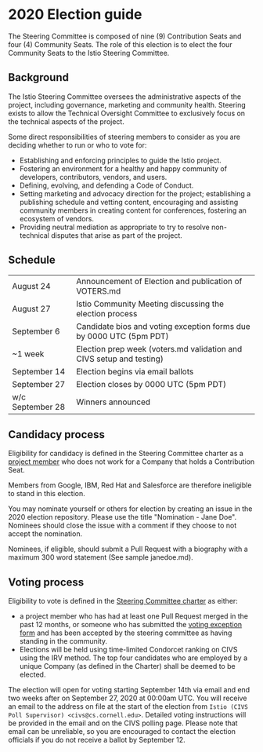 # 2020 Election guide

The Steering Committee is composed of nine (9) Contribution Seats and four (4) Community Seats. The role of this election is to elect the four Community Seats to the Istio Steering Committee.

## Background

The Istio Steering Committee oversees the administrative aspects of the project, including governance, marketing and community health. Steering exists to allow the Technical Oversight Committee to exclusively focus on the technical aspects of the project.

Some direct responsibilities of steering members to consider as you are deciding whether to run or who to vote for:

- Establishing and enforcing principles to guide the Istio project.
- Fostering an environment for a healthy and happy community of developers, contributors, vendors, and users.
- Defining, evolving, and defending a Code of Conduct.
- Setting marketing and advocacy direction for the project; establishing a publishing schedule and vetting content, encouraging and assisting community members in creating content for conferences, fostering an ecosystem of vendors.
- Providing neutral mediation as appropriate to try to resolve non-technical disputes that arise as part of the project.

## Schedule

| | |
|-----|-----|
| August 24 | Announcement of Election and publication of VOTERS.md |
| August 27 | Istio Community Meeting discussing the election process |
| September 6 | Candidate bios and voting exception forms due by 0000 UTC (5pm PDT)
| ~1 week | Election prep week (voters.md validation and CIVS setup and testing) | 
| September 14 | Election begins via email ballots
| September 27 | Election closes by 0000 UTC (5pm PDT) | 
| w/c September 28 | Winners announced

## Candidacy process

Eligibility for candidacy is defined in the Steering Committee charter as a [project member](../../../ROLES.md#member) who does not work for a Company that holds a Contribution Seat.

Members from Google, IBM, Red Hat and Salesforce are therefore ineligible to stand in this election.

You may nominate yourself or others for election by creating an issue in the 2020 election repository.  Please use the title "Nomination - Jane Doe".  Nominees should close the issue with a comment if they choose to not accept the nomination. 

Nominees, if eligible, should submit a Pull Request with a biography with a maximum 300 word statement (See sample janedoe.md).

## Voting process

Eligibility to vote is defined in the [Steering Committee charter](../../../STEERING-COMMITTEE.md) as either:
- a project member who has had at least one Pull Request merged in the past 12 months, or
someone who has submitted the [voting exception form](https://forms.gle/jeZd9Qs9smabXod67) and has been accepted by the steering committee as having standing in the community.
- Elections will be held using time-limited Condorcet ranking on CIVS using the IRV method. 
The top four candidates who are employed by a unique Company (as defined in the Charter) shall be deemed to be elected.

The election will open for voting starting September 14th via email and end two weeks after on September 27, 2020 at 00:00am UTC. You will receive an email to the address on file at the start of the election from `Istio (CIVS Poll Supervisor) <civs@cs.cornell.edu>`. Detailed voting instructions will be provided in the email and on the CIVS polling page. Please note that email can be unreliable, so you are encouraged to contact the election officials if you do not receive a ballot by September 12.

